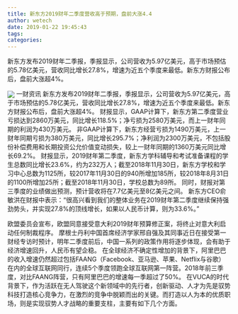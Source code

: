 ```yaml
---
title: 新东方2019财年二季度营收高于预期，盘前大涨4.4
author: wetech
date: 2019-01-22 19:45:43
tags: 
categories: 
---
```

新东方发布2019财年二季报，季报显示，公司营收为5.97亿美元，高于市场预估的5.78亿美元，营收同比增长27.8%，增速为近五个季度来最低。新东方财报公布后，盘前大涨超4%。
<!-- more -->
<img align="center" border="0" src="https://imgcdn.yicai.com/uppics/images/2019/01/55c51d1a54cd0513b112cfb5707bbd65.jpg" />
一财资讯
新东方发布2019财年二季报，季报显示，公司营收为5.97亿美元，高于市场预估的5.78亿美元，营收同比增长27.8%，增速为近五个季度来最低。新东方财报公布后，盘前大涨超4%。
财报显示，GAAP计算下，新东方第二季度营业亏损达到2860万美元，同比增长118.5%；净亏损为2580万美元，而上一财年同期的利润为430万美元。
非GAAP计算下，新东方经营亏损为1490万美元，上一财年同期亏损为380万美元，同比增长295.7%；净利润为2300万美元，不包括股份补偿费用和长期投资公允价值变动损失，较上一财年同期的1360万美元同比增长69.2%。
财报显示，2019财年第二季度，新东方学科辅导和考试准备课程的学生总数同比增长23.6%，约为232万人；截至2018年11月30日，新东方学校和学习中心总数为1125所，较2017年11月30日的940所增加185所，较2018年8月31日的1100所增加25所；截至2018年11月30日，学校总数为89所。
同时，财报对第三季度的业绩做出预测，预计营收将在7.7亿美元至8亿美元之间。
新东方CEO俞敏洪在财报中表示：“很高兴看到我们的整体业务在2019财年第二季度继续保持强劲势头，并实现27.8%的顶线增长，如果以人民币计算，则为33.6%。”
 
 
欧盟委员会宣布，欧盟同意接受意大利2019财年预算修正案，将终止对意大利启动任何制裁程序。
摩根士丹利中国首席经济学家邢自强及其同事近日在接受第一财经专访时预计，明年二季度前后，中国一系列的政策作用将逐步体现，会有助于经济增速回升，人民币有望企稳。
在全球经济不确定性增加的背景下，阿里巴巴的收入增速仍然超过包括FAANG（Facebook、亚马逊、苹果、Netflix与谷歌）在内的全球互联网同行，连续5个季度领跑全球互联网第一阵营。2018年前三季度，对比FAANG阵营，只有阿里巴巴的增速每一季超过了50%。
在VUCA的时代背景下，作为活跃在无人驾驶这个新领域中的先行者，创新驱动、人才为先是驭势科技打造核心竞争力，在激烈的竞争中脱颖而出的关键。而打造以人为本的优质职场，则是实现驭势人才战略的重要支柱，主要有如下几个方面。
